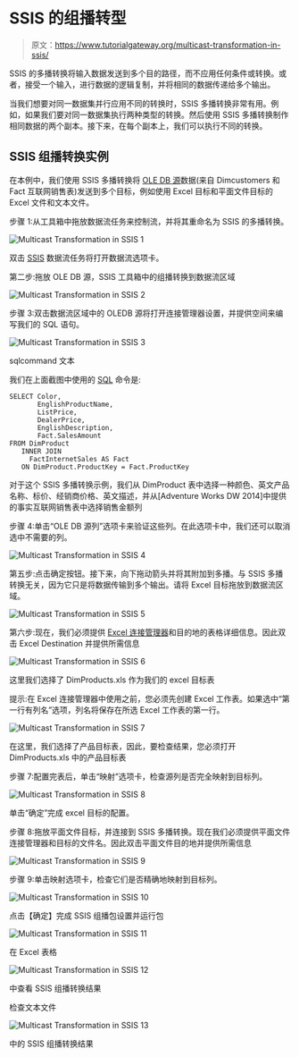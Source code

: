 # SSIS 的组播转型

> 原文：<https://www.tutorialgateway.org/multicast-transformation-in-ssis/>

SSIS 的多播转换将输入数据发送到多个目的路径，而不应用任何条件或转换。或者，接受一个输入，进行数据的逻辑复制，并将相同的数据传递给多个输出。

当我们想要对同一数据集并行应用不同的转换时，SSIS 多播转换非常有用。例如，如果我们要对同一数据集执行两种类型的转换。然后使用 SSIS 多播转换制作相同数据的两个副本。接下来，在每个副本上，我们可以执行不同的转换。

## SSIS 组播转换实例

在本例中，我们使用 SSIS 多播转换将 [OLE DB 源](https://www.tutorialgateway.org/ole-db-source-in-ssis/)数据(来自 Dimcustomers 和 Fact 互联网销售表)发送到多个目标，例如使用 Excel 目标和平面文件目标的 Excel 文件和文本文件。

步骤 1:从工具箱中拖放数据流任务来控制流，并将其重命名为 SSIS 的多播转换。

![Multicast Transformation in SSIS 1](img/bc48348f4ee436dbf61bffb47b41efae.png)

双击 [SSIS](https://www.tutorialgateway.org/ssis/) 数据流任务将打开数据流选项卡。

第二步:拖放 OLE DB 源，SSIS 工具箱中的组播转换到数据流区域

![Multicast Transformation in SSIS 2](img/69d2777f33392e2d04ed9bb7cf357ae5.png)

步骤 3:双击数据流区域中的 OLEDB 源将打开连接管理器设置，并提供空间来编写我们的 SQL 语句。

![Multicast Transformation in SSIS 3](img/3c74c13815c4c0ce01f32c6a12c872fd.png)

sqlcommand 文本

我们在上面截图中使用的 [SQL](https://www.tutorialgateway.org/sql/) 命令是:

```
SELECT Color, 
       EnglishProductName, 
       ListPrice, 
       DealerPrice,
       EnglishDescription, 
       Fact.SalesAmount
FROM DimProduct
   INNER JOIN
     FactInternetSales AS Fact 
   ON DimProduct.ProductKey = Fact.ProductKey
```

对于这个 SSIS 多播转换示例，我们从 DimProduct 表中选择一种颜色、英文产品名称、标价、经销商价格、英文描述，并从[Adventure Works DW 2014]中提供的事实互联网销售表中选择销售金额列

步骤 4:单击“OLE DB 源列”选项卡来验证这些列。在此选项卡中，我们还可以取消选中不需要的列。

![Multicast Transformation in SSIS 4](img/8b93230b10b859e4a0de4b328d8a8f8a.png)

第五步:点击确定按钮。接下来，向下拖动箭头并将其附加到多播。与 SSIS 多播转换无关，因为它只是将数据传输到多个输出。请将 Excel 目标拖放到数据流区域。

![Multicast Transformation in SSIS 5](img/4f616586081b1aeddbd3355cf6394a26.png)

第六步:现在，我们必须提供 [Excel 连接管理器](https://www.tutorialgateway.org/excel-connection-manager-in-ssis/)和目的地的表格详细信息。因此双击 Excel Destination 并提供所需信息

![Multicast Transformation in SSIS 6](img/8cd82dd237afeef424931bbe8bdf7b9d.png)

这里我们选择了 DimProducts.xls 作为我们的 excel 目标表

提示:在 Excel 连接管理器中使用之前，您必须先创建 Excel 工作表。如果选中“第一行有列名”选项，列名将保存在所选 Excel 工作表的第一行。

![Multicast Transformation in SSIS 7](img/48a8ebfeca51dd4edef1e16bf6f6362d.png)

在这里，我们选择了产品目标表，因此，要检查结果，您必须打开 DimProducts.xls 中的产品目标表

步骤 7:配置完表后，单击“映射”选项卡，检查源列是否完全映射到目标列。

![Multicast Transformation in SSIS 8](img/1f9bc62095ea25ee791292e2f0df00ce.png)

单击“确定”完成 excel 目标的配置。

步骤 8:拖放平面文件目标，并连接到 SSIS 多播转换。现在我们必须提供平面文件连接管理器和目标的文件名。因此双击平面文件目的地并提供所需信息

![Multicast Transformation in SSIS 9](img/9c0f4bced4cf29c01031642e26dbda8e.png)

步骤 9:单击映射选项卡，检查它们是否精确地映射到目标列。

![Multicast Transformation in SSIS 10](img/74396b965aaa1753b749d68b5152df37.png)

点击【确定】完成 SSIS 组播包设置并运行包

![Multicast Transformation in SSIS 11](img/414e017185a7371e4411e34235b34e7e.png)

在 Excel 表格

![Multicast Transformation in SSIS 12](img/b912097ec3f567dc54fbee95dbe6a826.png)

中查看 SSIS 组播转换结果

检查文本文件

![Multicast Transformation in SSIS 13](img/168add920e9236481bd1082d02fc9f22.png)

中的 SSIS 组播转换结果